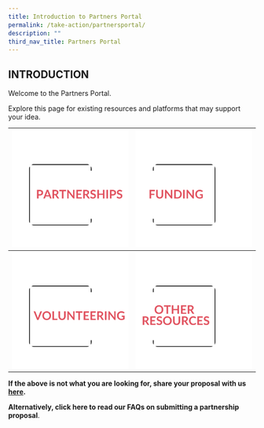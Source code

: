 ```yaml
---
title: Introduction to Partners Portal
permalink: /take-action/partnersportal/
description: ""
third_nav_title: Partners Portal
---
```

## INTRODUCTION

Welcome to the Partners Portal. 

Explore this page for existing resources and platforms that may support your idea. 



| ![](/images/Partners%20portal/partnerships555.png) | ![](/images/Partners%20portal/funding666.png) |
| -------- | --------  |
| ![](/images/Partners%20portal/volunteeting777.png)   | ![](/images/Partners%20portal/other%20resources%20777.png)  |




**If the above is not what you are looking for, share your proposal with us [here](https://go.gov.sg/takeactiontoday).**

**Alternatively, click here to read our FAQs on submitting a partnership proposal**.